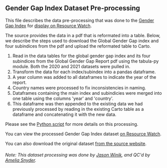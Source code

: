 ## Gender Gap Index Dataset Pre-processing
This file describes the data pre-processing that was done to the [Gender Gap Index](http://www3.weforum.org/docs/WEF_GGGR_2021.pdf) for [display on Resource Watch](https://resourcewatch.org/data/explore/0be2ce12-79b3-434b-b557-d6ea92d787fe).

The source provides the data in a pdf that is reformated into a table. Below, we describe the steps used to download the Global Gender Gap index and four subindices from the pdf and upload the reformated table to Carto.

1. Read in the data tables for the global gender gap index and its four subindices from the Global Gender Gap Report pdf using the tabula-py module. Both the 2020 and 2021 datasets were pulled in.
2. Transform the data for each index/subindex into a pandas dataframe.
3. A year column was added to all dataframes to indicate the year of the report.
4. Country names were processed to fix inconsistencies in naming.
5. Dataframes containing the main index and subindicies were merged into one table using the columns 'year' and 'country'.
6. This dataframe was then appended to the existing data we had previously processed by reading in the existing Carto table as a dataframe and concatenating it with the new data.


Please see the [Python script](https://github.com/resource-watch/data-pre-processing/tree/soc_026_rw0_global_gender_gap/soc_026_rw0_global_gender_gap.py) for more details on this processing.

You can view the processed Gender Gap Index dataset [on Resource Watch](https://resourcewatch.org/data/explore/0be2ce12-79b3-434b-b557-d6ea92d787fe).

You can also download the original dataset [from the source website](https://www.weforum.org/reports/the-global-gender-gap-report-2021).

###### Note: This dataset processing was done by [Jason Winik](https://www.wri.org/profile/jason-winik), and QC'd by [Amelia Snyder](https://www.wri.org/profile/amelia-snyder).
